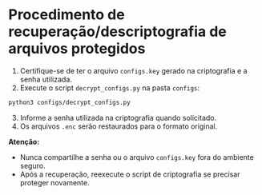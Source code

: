 # Procedimento de recuperação/descriptografia de arquivos protegidos

1. Certifique-se de ter o arquivo `configs.key` gerado na criptografia e a senha utilizada.
2. Execute o script `decrypt_configs.py` na pasta `configs`:

```bash
python3 configs/decrypt_configs.py
```

3. Informe a senha utilizada na criptografia quando solicitado.
4. Os arquivos `.enc` serão restaurados para o formato original.

**Atenção:**
- Nunca compartilhe a senha ou o arquivo `configs.key` fora do ambiente seguro.
- Após a recuperação, reexecute o script de criptografia se precisar proteger novamente.
